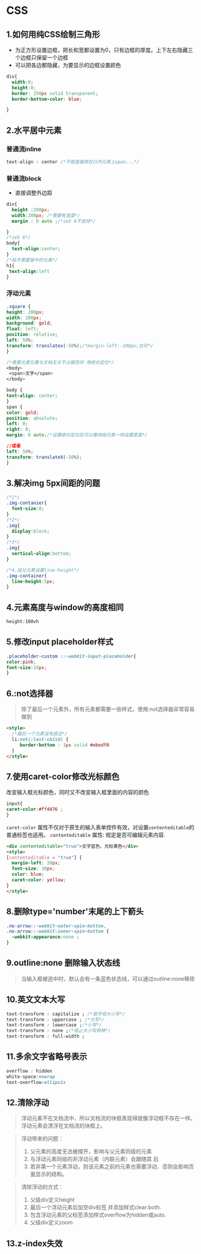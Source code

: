 # CSS  

## 1.如何用纯CSS绘制三角形
- 为正方形设置边框，把长和宽都设置为0，只有边框的厚度。上下左右隐藏三个边框只保留一个边框
- 可以把各边都隐藏，为要显示的边框设置颜色

```css
div{
  width:0;
  height:0;
  border: 250px solid transparent;
  border-bottom-color: blue; 

}
```

## 2.水平居中元素

### 普通流inline

```css
text-align : center /*不能直接用在行内元素上span...*/
```
### 普通流block
- 直接调整外边距
  
``` css
div{
  height :200px;
  width:200px; /*需要有宽度*/
  margin : 0 auto ;/*ie5 6不支持*/

}
/*ie5 6*/
body{
  text-align:center;
}
/*给不需要居中的元素*/
h1{
 text-align:left
}

```
### 浮动元素
```css
.square {
height: 200px;
width: 200px;
background: gold;
float: left;
position: relative;
left: 50%;
transform: translatex(-50%);/*margin-left:-100px;也可*/
}

```
```css
/*需要元素位置与文档无关不占据空间 用绝对定位*/
<body>
 <span>文字</span>
</body>

body {
text-align: center;
}
span {
color: gold;
position: absolute;
left: 0;
right: 0;
margin: 0 auto;/*设置绝对定位后可以像块级元素一样设置宽高*/

//或者
left: 50%;
transform: translateX(-50%);
}
```

## 3.解决img 5px间距的问题

```css
/*1*/
.img-contanier{
  font-size:0;
}
/*2*/
.img{
  display:block;
}
/*3*/
.img{
  vertical-align:bottom;
}

/*4.给父元素设置line-height*/
.img-container{
  line-height:5px;
}
```

## 4.元素高度与window的高度相同

```css
height:100vh
```

## 5.修改input placeholder样式

```css
.placeholder-custom ::-webkit-input-placeholder{
color:pink;
font-size:16px;
}
```

## 6.:not选择器
>除了最后一个元素外，所有元素都需要一些样式，使用:not选择器非常容易做到  

```html
<style>
  /*最后一个元素没有底边*/
  li:not(:last-child) {
     border-bottom : 1px solid #ebedf0
  }
</style>
```

## 7.使用caret-color修改光标颜色  

改变输入框光标颜色，同时又不改变输入框里面的内容的颜色

```css
input{
caret-color:#ffd476 ;
}
```  

`caret-color` 属性不仅对于原生的输入表单控件有效，对设置`contenteditable`的普通标签也适用。
`contenteditable` 属性: 规定是否可编辑元素内容.

```html
<div contenteditable="true">文字蓝色，光标黄色</div>
<style>
[contenteditable = "true"] {
  margin-left: 20px;
  font-size: 30px;
  color: blue;
  caret-color: yellow;
}
</style>
```


## 8.删除type='number'末尾的上下箭头

```css
.no-arrow::-webkit-outer-spin-button,
.no-arrow::-webkit-inner-spin-button {
  -webkit-appearance:none ;
}
```

## 9.outline:none 删除输入状态线

>当输入框被选中时，默认会有一条蓝色状态线，可以通过outline:none移除  

## 10.英文文本大写
```css
text-transform : capitalize ; /*首字母大小写*/
text-transform : uppercase ; /*大写*/
text-transform : lowercase ;/*小写*/
text-transform : none ;/*阻止大小写转换*/
text-transform : full-width ;
```

## 11.多余文字省略号表示

```css
overflow : hidden
white-space:nowrap
text-overflow:ellipsis
```

## 12.清除浮动

>浮动元素不在文档流中，所以文档流的块框表现得就像浮动框不存在一样。浮动元素会漂浮在文档流的块框上。

>浮动带来的问题：
>1. 父元素的高度无法被撑开，影响与父元素同级的元素
>2. 与浮动元素同级的非浮动元素（内联元素）会跟随其
后
>3. 若非第一个元素浮动，则该元素之前的元素也需要浮动．否则会影响页面显示的结构。  

>清除浮动的方式：
>1. 父级div定义height
>2. 最后一个浮动元素后加空div标签 并添加样式clear:both.
>3. 包含浮动元素的父标签添加样式overflow为hidden或auto.
>4. 父级div定义zoom  


## 13.z-index失效